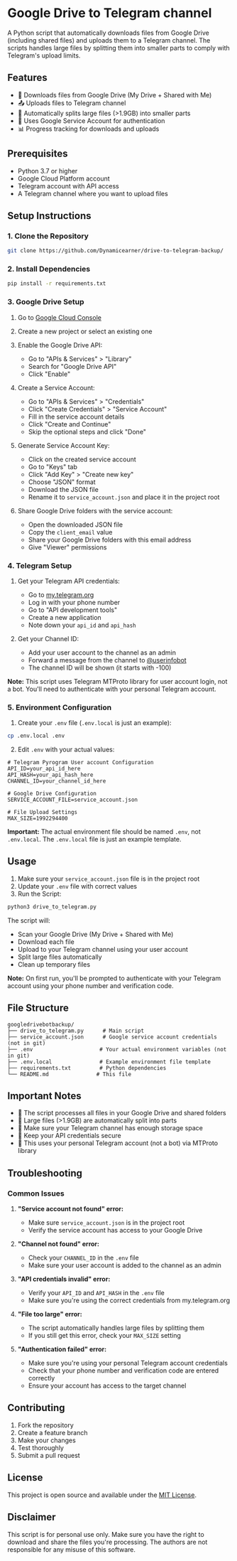 # Google Drive to Telegram channel

A Python script that automatically downloads files from Google Drive (including shared files) and uploads them to a Telegram channel. The scripts handles large files by splitting them into smaller parts to comply with Telegram's upload limits.

## Features

- 📁 Downloads files from Google Drive (My Drive + Shared with Me)
- 📤 Uploads files to Telegram channel
- 🔄 Automatically splits large files (>1.9GB) into smaller parts
- 🔐 Uses Google Service Account for authentication
- 📊 Progress tracking for downloads and uploads

## Prerequisites

- Python 3.7 or higher
- Google Cloud Platform account
- Telegram account with API access
- A Telegram channel where you want to upload files

## Setup Instructions

### 1. Clone the Repository

```bash
git clone https://github.com/Dynamicearner/drive-to-telegram-backup/
```

### 2. Install Dependencies

```bash
pip install -r requirements.txt
```

### 3. Google Drive Setup

1. Go to [Google Cloud Console](https://console.cloud.google.com/)
2. Create a new project or select an existing one
3. Enable the Google Drive API:
   - Go to "APIs & Services" > "Library"
   - Search for "Google Drive API"
   - Click "Enable"

4. Create a Service Account:
   - Go to "APIs & Services" > "Credentials"
   - Click "Create Credentials" > "Service Account"
   - Fill in the service account details
   - Click "Create and Continue"
   - Skip the optional steps and click "Done"

5. Generate Service Account Key:
   - Click on the created service account
   - Go to "Keys" tab
   - Click "Add Key" > "Create new key"
   - Choose "JSON" format
   - Download the JSON file
   - Rename it to `service_account.json` and place it in the project root

6. Share Google Drive folders with the service account:
   - Open the downloaded JSON file
   - Copy the `client_email` value
   - Share your Google Drive folders with this email address
   - Give "Viewer" permissions

### 4. Telegram Setup

1. Get your Telegram API credentials:
   - Go to [my.telegram.org](https://my.telegram.org/)
   - Log in with your phone number
   - Go to "API development tools"
   - Create a new application
   - Note down your `api_id` and `api_hash`

2. Get your Channel ID:
   - Add your user account to the channel as an admin
   - Forward a message from the channel to [@userinfobot](https://t.me/userinfobot)
   - The channel ID will be shown (it starts with -100)

**Note:** This script uses Telegram MTProto library for user account login, not a bot. You'll need to authenticate with your personal Telegram account.

### 5. Environment Configuration

1. Create your `.env` file (`.env.local` is just an example):

```bash
cp .env.local .env
```

2. Edit `.env` with your actual values:

```env
# Telegram Pyrogram User account Configuration
API_ID=your_api_id_here
API_HASH=your_api_hash_here
CHANNEL_ID=your_channel_id_here

# Google Drive Configuration
SERVICE_ACCOUNT_FILE=service_account.json

# File Upload Settings
MAX_SIZE=1992294400
```

**Important:** The actual environment file should be named `.env`, not `.env.local`. The `.env.local` file is just an example template.


## Usage

1. Make sure your `service_account.json` file is in the project root
2. Update your `.env` file with correct values
3. Run the Script:

```bash
python3 drive_to_telegram.py
```

The script will:
- Scan your Google Drive (My Drive + Shared with Me)
- Download each file
- Upload to your Telegram channel using your user account
- Split large files automatically
- Clean up temporary files

**Note:** On first run, you'll be prompted to authenticate with your Telegram account using your phone number and verification code.

## File Structure

```
googledrivebotbackup/
├── drive_to_telegram.py      # Main script
├── service_account.json      # Google service account credentials (not in git)
├── .env                     # Your actual environment variables (not in git)
├── .env.local               # Example environment file template
├── requirements.txt         # Python dependencies
└── README.md               # This file
```

## Important Notes

- 📁 The script processes all files in your Google Drive and shared folders
- 🔄 Large files (>1.9GB) are automatically split into parts
- 📱 Make sure your Telegram channel has enough storage space
- 🔐 Keep your API credentials secure
- 👤 This uses your personal Telegram account (not a bot) via MTProto library

## Troubleshooting

### Common Issues

1. **"Service account not found" error:**
   - Make sure `service_account.json` is in the project root
   - Verify the service account has access to your Google Drive

2. **"Channel not found" error:**
   - Check your `CHANNEL_ID` in the `.env` file
   - Make sure your user account is added to the channel as an admin

3. **"API credentials invalid" error:**
   - Verify your `API_ID` and `API_HASH` in the `.env` file
   - Make sure you're using the correct credentials from my.telegram.org

4. **"File too large" error:**
   - The script automatically handles large files by splitting them
   - If you still get this error, check your `MAX_SIZE` setting

5. **"Authentication failed" error:**
   - Make sure you're using your personal Telegram account credentials
   - Check that your phone number and verification code are entered correctly
   - Ensure your account has access to the target channel

## Contributing

1. Fork the repository
2. Create a feature branch
3. Make your changes
4. Test thoroughly
5. Submit a pull request

## License

This project is open source and available under the [MIT License](LICENSE).

## Disclaimer

This script is for personal use only. Make sure you have the right to download and share the files you're processing. The authors are not responsible for any misuse of this software.
